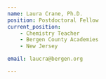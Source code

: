 ```yaml
---
name: Laura Crane, Ph.D.
position: Postdoctoral Fellow
current_position:
    - Chemistry Teacher
    - Bergen County Academies
    - New Jersey

email: laucra@bergen.org

---
```

